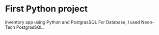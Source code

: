 # First Python project 
Inventory app using Python and PostgrasSQL
For Database, I used Neon-Tech PostgrasSQL. 
